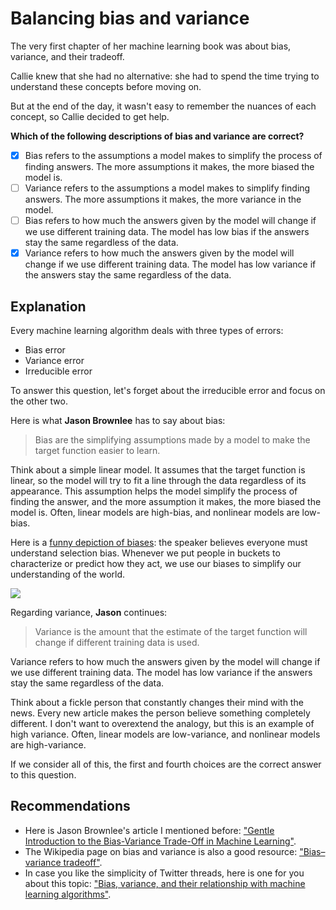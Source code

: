 # Balancing bias and variance

The very first chapter of her machine learning book was about bias, variance, and their tradeoff.

Callie knew that she had no alternative: she had to spend the time trying to understand these concepts before moving on.

But at the end of the day, it wasn't easy to remember the nuances of each concept, so Callie decided to get help.

**Which of the following descriptions of bias and variance are correct?**

- [x] Bias refers to the assumptions a model makes to simplify the process of finding answers. The more assumptions it makes, the more biased the model is.
- [ ] Variance refers to the assumptions a model makes to simplify finding answers. The more assumptions it makes, the more variance in the model.
- [ ] Bias refers to how much the answers given by the model will change if we use different training data. The model has low bias if the answers stay the same regardless of the data.
- [x] Variance refers to how much the answers given by the model will change if we use different training data. The model has low variance if the answers stay the same regardless of the data.

## Explanation

Every machine learning algorithm deals with three types of errors:

- Bias error
- Variance error
- Irreducible error

To answer this question, let's forget about the irreducible error and focus on the other two.

Here is what **Jason Brownlee** has to say about bias:
> Bias are the simplifying assumptions made by a model to make the target function easier to learn.

Think about a simple linear model. It assumes that the target function is linear, so the model will try to fit a line through the data regardless of its appearance. This assumption helps the model simplify the process of finding the answer, and the more assumption it makes, the more biased the model is. Often, linear models are high-bias, and nonlinear models are low-bias.

Here is a [funny depiction of biases](https://xkcd.com/2618/): the speaker believes everyone must understand selection bias. Whenever we put people in buckets to characterize or predict how they act, we use our biases to simplify our understanding of the world.

![](https://user-images.githubusercontent.com/1126730/168139417-8e5d8ce5-929e-4f8f-96a1-80232d61c73e.png)

Regarding variance, **Jason** continues:
> Variance is the amount that the estimate of the target function will change if different training data is used.

Variance refers to how much the answers given by the model will change if we use different training data. The model has low variance if the answers stay the same regardless of the data.

Think about a fickle person that constantly changes their mind with the news. Every new article makes the person believe something completely different. I don't want to overextend the analogy, but this is an example of high variance. Often, linear models are low-variance, and nonlinear models are high-variance.

If we consider all of this, the first and fourth choices are the correct answer to this question.

## Recommendations

- Here is Jason Brownlee's article I mentioned before: ["Gentle Introduction to the Bias-Variance Trade-Off in Machine Learning"](https://machinelearningmastery.com/gentle-introduction-to-the-bias-variance-trade-off-in-machine-learning/).
- The Wikipedia page on bias and variance is also a good resource: ["Bias–variance tradeoff"](https://en.wikipedia.org/wiki/Bias%E2%80%93variance_tradeoff).
- In case you like the simplicity of Twitter threads, here is one for you about this topic: ["Bias, variance, and their relationship with machine learning algorithms"](https://twitter.com/svpino/status/1390969728504565761).

